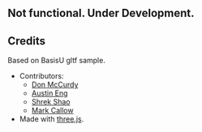 ## Not functional. Under Development.

## Credits

Based on BasisU gltf sample.

* Contributors:
  * [Don McCurdy](https://www.donmccurdy.com)
  * [Austin Eng](https://github.com/austinEng)
  * [Shrek Shao](https://github.com/shrekshao)
  * [Mark Callow](https://github.com/MarkCallow)
* Made with [three.js](https://threejs.org/).
